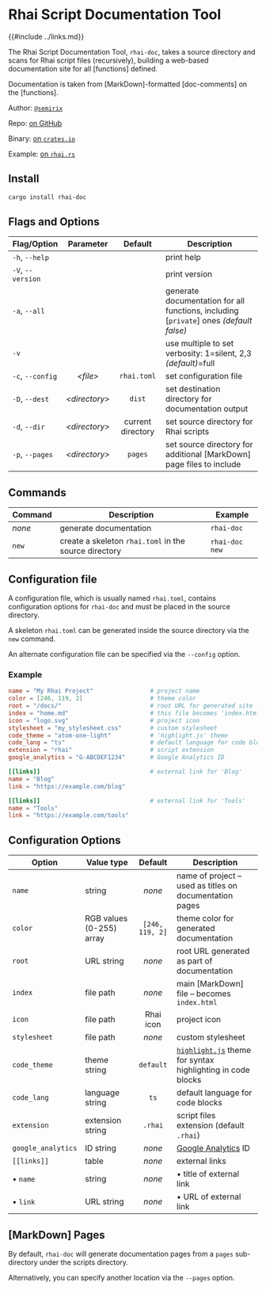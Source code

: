 Rhai Script Documentation Tool
=============================

{{#include ../links.md}}


The Rhai Script Documentation Tool, `rhai-doc`, takes a source directory and scans for
Rhai script files (recursively), building a web-based documentation site for all [functions] defined.

Documentation is taken from [MarkDown]-formatted [doc-comments] on the [functions].


Author: [`@semirix`](https://github.com/semirix)

Repo: [on GitHub](https://github.com/rhaiscript/rhai-doc)

Binary: [on `crates.io`](https://crates.io/crates/rhai-doc)

Example: [on `rhai.rs`](https://rhai.rs/rhai-doc)


Install
-------

```sh
cargo install rhai-doc
```


Flags and Options
-----------------

| Flag/Option       |    Parameter    |      Default      | Description                                                                            |
| ----------------- | :-------------: | :---------------: | -------------------------------------------------------------------------------------- |
| `-h`, `--help`    |                 |                   | print help                                                                             |
| `-V`, `--version` |                 |                   | print version                                                                          |
| `-a`, `--all`     |                 |                   | generate documentation for all functions, including [`private`] ones _(default false)_ |
| `-v`              |                 |                   | use multiple to set verbosity: 1=silent, 2,3 _(default)_=full                          |
| `-c`, `--config`  |   _\<file\>_    |    `rhai.toml`    | set configuration file                                                                 |
| `-D`, `--dest`    | _\<directory\>_ |      `dist`       | set destination directory for documentation output                                     |
| `-d`, `--dir`     | _\<directory\>_ | current directory | set source directory for Rhai scripts                                                  |
| `-p`, `--pages`   | _\<directory\>_ |      `pages`      | set source directory for additional [MarkDown] page files to include                   |


Commands
--------

| Command | Description                                           | Example        |
| ------- | ----------------------------------------------------- | -------------- |
| _none_  | generate documentation                                | `rhai-doc`     |
| `new`   | create a skeleton `rhai.toml` in the source directory | `rhai-doc new` |


Configuration file
------------------

A configuration file, which is usually named `rhai.toml`, contains configuration options for
`rhai-doc` and must be placed in the source directory.

A skeleton `rhai.toml` can be generated inside the source directory via the `new` command.

An alternate configuration file can be specified via the `--config` option.

### Example

```toml
name = "My Rhai Project"                # project name
color = [246, 119, 2]                   # theme color
root = "/docs/"                         # root URL for generated site
index = "home.md"                       # this file becomes 'index.html'
icon = "logo.svg"                       # project icon
stylesheet = "my_stylesheet.css"        # custom stylesheet
code_theme = "atom-one-light"           # 'highlight.js' theme
code_lang = "ts"                        # default language for code blocks
extension = "rhai"                      # script extension
google_analytics = "G-ABCDEF1234"       # Google Analytics ID

[[links]]                               # external link for 'Blog'
name = "Blog"
link = "https://example.com/blog"

[[links]]                               # external link for 'Tools'
name = "Tools"
link = "https://example.com/tools"
```

Configuration Options
---------------------

| Option             | Value type               |     Default     | Description                                                                             |
| ------------------ | ------------------------ | :-------------: | --------------------------------------------------------------------------------------- |
| `name`             | string                   |     _none_      | name of project &ndash; used as titles on documentation pages                           |
| `color`            | RGB values (0-255) array | `[246, 119, 2]` | theme color for generated documentation                                                 |
| `root`             | URL string               |     _none_      | root URL generated as part of documentation                                             |
| `index`            | file path                |     _none_      | main [MarkDown] file &ndash; becomes `index.html`                                       |
| `icon`             | file path                |    Rhai icon    | project icon                                                                            |
| `stylesheet`       | file path                |     _none_      | custom stylesheet                                                                       |
| `code_theme`       | theme string             |    `default`    | [`highlight.js`](https://highlightjs.org/) theme for syntax highlighting in code blocks |
| `code_lang`        | language string          |      `ts`       | default language for code blocks                                                        |
| `extension`        | extension string         |     `.rhai`     | script files extension (default `.rhai`)                                                |
| `google_analytics` | ID string                |     _none_      | [Google Analytics](https://analytics.google.com) ID                                     |
| `[[links]]`        | table                    |     _none_      | external links                                                                          |
| &bull; `name`      | string                   |     _none_      | &bull; title of external link                                                           |
| &bull; `link`      | URL string               |     _none_      | &bull; URL of external link                                                             |


[MarkDown] Pages
----------------

By default, `rhai-doc` will generate documentation pages from a `pages` sub-directory
under the scripts directory.

Alternatively, you can specify another location via the `--pages` option.
